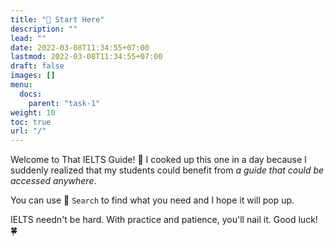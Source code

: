 ```yaml
---
title: "🌟 Start Here"
description: ""
lead: ""
date: 2022-03-08T11:34:55+07:00
lastmod: 2022-03-08T11:34:55+07:00
draft: false
images: []
menu:
  docs:
    parent: "task-1"
weight: 10
toc: true
url: "/"
---
```


Welcome to That IELTS Guide! 👋 I cooked up this one in a day because I suddenly realized that my students could benefit from _a guide that could be accessed anywhere_.

You can use 🔎 `Search` to find what you need and I hope it will pop up.

IELTS needn't be hard. With practice and patience, you'll nail it. Good luck! 🍀
